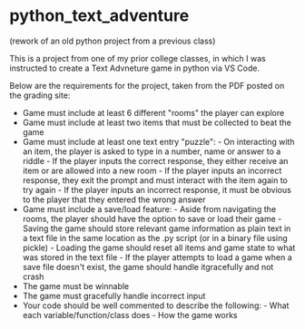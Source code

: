 # python_text_adventure

(rework of an old python project from a previous class)

This is a project from one of my prior college classes, in which I was instructed to create a Text Advneture game in python via VS Code.


Below are the requirements for the project, taken from the PDF posted on the grading site:

- Game must include at least 6 different "rooms" the player can explore
- Game must include at least two items that must be collected to beat the game
- Game must include at least one text entry "puzzle":
      - On interacting with an item, the player is asked to type in a number, name or answer to a riddle
      - If the player inputs the correct response, they either receive an item or are allowed into a new room
      - If the player inputs an incorrect response, they exit the prompt and must interact with the item again to try again
      - If the player inputs an incorrect response, it must be obvious to the player that they entered the wrong answer
- Game must include a save/load feature:
      - Aside from navigating the rooms, the player should have the option to save or load their game
      - Saving the game should store relevant game information as plain text in a text file in the same location as the .py script (or in a binary file using pickle)
      - Loading the game should reset all items and game state to what was stored in the text file
      - If the player attempts to load a game when a save file doesn't exist, the game should handle itgracefully and not crash
- The game must be winnable
- The game must gracefully handle incorrect input
- Your code should be well commented to describe the following:
      - What each variable/function/class does
      - How the game works
